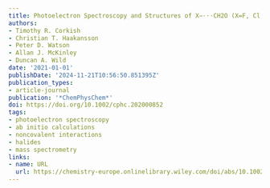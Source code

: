 ```yaml
---
title: Photoelectron Spectroscopy and Structures of X−⋅⋅⋅CH2O (X=F, Cl, Br, I) Complexes
authors:
- Timothy R. Corkish
- Christian T. Haakansson
- Peter D. Watson
- Allan J. McKinley
- Duncan A. Wild
date: '2021-01-01'
publishDate: '2024-11-21T10:56:50.851395Z'
publication_types:
- article-journal
publication: '*ChemPhysChem*'
doi: https://doi.org/10.1002/cphc.202000852
tags:
- photoelectron spectroscopy
- ab initio calculations
- noncovalent interactions
- halides
- mass spectrometry
links:
- name: URL
  url: https://chemistry-europe.onlinelibrary.wiley.com/doi/abs/10.1002/cphc.202000852
---
```

